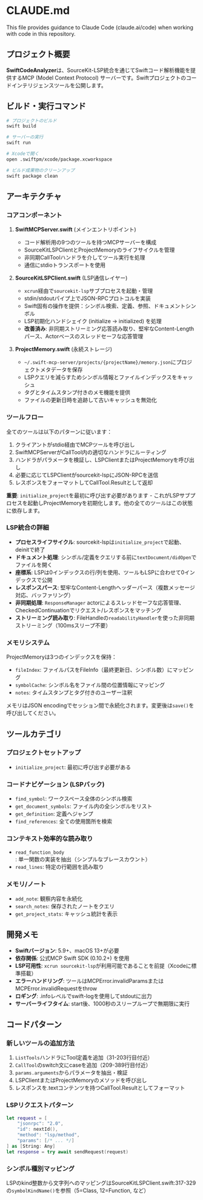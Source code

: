 # CLAUDE.md

This file provides guidance to Claude Code (claude.ai/code) when working with code in this repository.

## プロジェクト概要

**SwiftCodeAnalyzer**は、SourceKit-LSP統合を通じてSwiftコード解析機能を提供するMCP (Model Context Protocol) サーバーです。Swiftプロジェクトのコードインテリジェンスツールを公開します。

## ビルド・実行コマンド

```bash
# プロジェクトのビルド
swift build

# サーバーの実行
swift run

# Xcodeで開く
open .swiftpm/xcode/package.xcworkspace

# ビルド成果物のクリーンアップ
swift package clean
```

## アーキテクチャ

### コアコンポーネント

1. **SwiftMCPServer.swift** (メインエントリポイント)
   - コード解析用の9つのツールを持つMCPサーバーを構成
   - SourceKitLSPClientとProjectMemoryのライフサイクルを管理
   - 非同期CallToolハンドラを介してツール実行を処理
   - 通信にstdioトランスポートを使用

2. **SourceKitLSPClient.swift** (LSP通信レイヤー)
   - `xcrun`経由で`sourcekit-lsp`サブプロセスを起動・管理
   - stdin/stdoutパイプ上でJSON-RPCプロトコルを実装
   - Swift固有の操作を提供：シンボル検索、定義、参照、ドキュメントシンボル
   - LSP初期化ハンドシェイク (initialize → initialized) を処理
   - **改善済み**: 非同期ストリーミング応答読み取り、堅牢なContent-Lengthパース、Actorベースのスレッドセーフな応答管理

3. **ProjectMemory.swift** (永続ストレージ)
   - `~/.swift-mcp-server/projects/{projectName}/memory.json`にプロジェクトメタデータを保存
   - LSPクエリを減らすためシンボル情報とファイルインデックスをキャッシュ
   - タグとタイムスタンプ付きのメモ機能を提供
   - ファイルの更新日時を追跡して古いキャッシュを無効化

### ツールフロー

全てのツールは以下のパターンに従います：
1. クライアントがstdio経由でMCPツールを呼び出し
2. SwiftMCPServerがCallTool内の適切なハンドラにルーティング
3. ハンドラがパラメータを検証し、LSPClientまたはProjectMemoryを呼び出し
4. 必要に応じてLSPClientがsourcekit-lspにJSON-RPCを送信
5. レスポンスをフォーマットしてCallTool.Resultとして返却

**重要**: `initialize_project`を最初に呼び出す必要があります - これがLSPサブプロセスを起動しProjectMemoryを初期化します。他の全てのツールはこの状態に依存します。

### LSP統合の詳細

- **プロセスライフサイクル**: sourcekit-lspは`initialize_project`で起動、deinitで終了
- **ドキュメント処理**: シンボル/定義をクエリする前に`textDocument/didOpen`でファイルを開く
- **座標系**: LSPは0インデックスの行/列を使用、ツールもLSPに合わせて0インデックスで公開
- **レスポンスパース**: 堅牢なContent-Lengthヘッダーパース（複数メッセージ対応、バッファリング）
- **非同期処理**: `ResponseManager` actorによるスレッドセーフな応答管理、CheckedContinuationでリクエスト/レスポンスをマッチング
- **ストリーミング読み取り**: FileHandleの`readabilityHandler`を使った非同期ストリーミング（100msスリープ不要）

### メモリシステム

ProjectMemoryは3つのインデックスを保持：
- `fileIndex`: ファイルパスをFileInfo（最終更新日、シンボル数）にマッピング
- `symbolCache`: シンボル名をファイル間の位置情報にマッピング
- `notes`: タイムスタンプとタグ付きのユーザー注釈

メモリはJSON encodingでセッション間で永続化されます。変更後は`save()`を呼び出してください。

## ツールカテゴリ

### プロジェクトセットアップ
- `initialize_project`: 最初に呼び出す必要がある

### コードナビゲーション (LSPバック)
- `find_symbol`: ワークスペース全体のシンボル検索
- `get_document_symbols`: ファイル内の全シンボルをリスト
- `get_definition`: 定義へジャンプ
- `find_references`: 全ての使用箇所を検索

### コンテキスト効率的な読み取り
- `read_function_body`: 単一関数の実装を抽出（シンプルなブレースカウント）
- `read_lines`: 特定の行範囲を読み取り

### メモリ/ノート
- `add_note`: 観察内容を永続化
- `search_notes`: 保存されたノートをクエリ
- `get_project_stats`: キャッシュ統計を表示

## 開発メモ

- **Swiftバージョン**: 5.9+、macOS 13+が必要
- **依存関係**: 公式MCP Swift SDK (0.10.2+) を使用
- **LSP可用性**: `xcrun sourcekit-lsp`が利用可能であることを前提（Xcodeに標準搭載）
- **エラーハンドリング**: ツールはMCPError.invalidParamsまたはMCPError.invalidRequestをthrow
- **ロギング**: .infoレベルでswift-logを使用してstdoutに出力
- **サーバーライフタイム**: start後、1000秒のスリープループで無期限に実行

## コードパターン

### 新しいツールの追加方法

1. `ListTools`ハンドラにTool定義を追加（31-203行目付近）
2. `CallTool`のswitch文にcaseを追加（209-389行目付近）
3. `params.arguments`からパラメータを抽出・検証
4. LSPClientまたはProjectMemoryのメソッドを呼び出し
5. レスポンスを.textコンテンツを持つCallTool.Resultとしてフォーマット

### LSPリクエストパターン
```swift
let request = [
    "jsonrpc": "2.0",
    "id": nextId(),
    "method": "lsp/method",
    "params": [/* ... */]
] as [String: Any]
let response = try await sendRequest(request)
```

### シンボル種別マッピング
LSPのkind整数から文字列へのマッピングはSourceKitLSPClient.swift:317-329の`symbolKindName()`を参照（5=Class, 12=Function, など）
